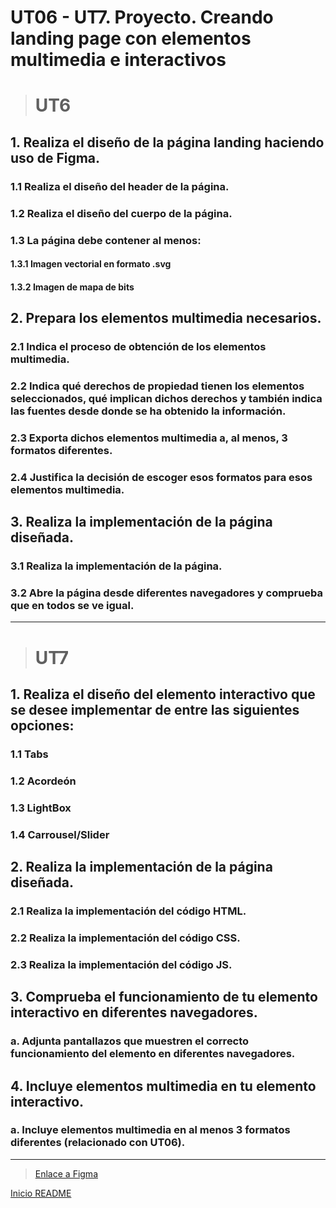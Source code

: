 <a name="top"></a>

# UT06 - UT7. Proyecto. Creando landing page con elementos multimedia e interactivos

> # UT6

## 1. Realiza el diseño de la página landing haciendo uso de Figma.

### 1.1 Realiza el diseño del header de la página.

### 1.2 Realiza el diseño del cuerpo de la página.

### 1.3 La página debe contener al menos:

#### 1.3.1 Imagen vectorial en formato .svg

#### 1.3.2 Imagen de mapa de bits

## 2. Prepara los elementos multimedia necesarios.

### 2.1 Indica el proceso de obtención de los elementos multimedia.

### 2.2 Indica qué derechos de propiedad tienen los elementos seleccionados, qué implican dichos derechos y también indica las fuentes desde donde se ha obtenido la información.

### 2.3 Exporta dichos elementos multimedia a, al menos, 3 formatos diferentes.

### 2.4 Justifica la decisión de escoger esos formatos para esos elementos multimedia.


## 3. Realiza la implementación de la página diseñada.

### 3.1 Realiza la implementación de la página.

### 3.2 Abre la página desde diferentes navegadores y comprueba que en todos se ve igual.

---

> # UT7

##  1. Realiza el diseño del elemento interactivo que se desee implementar de entre las siguientes opciones:

### 1.1 Tabs
### 1.2 Acordeón
### 1.3 LightBox
### 1.4 Carrousel/Slider

##  2. Realiza la implementación de la página diseñada.

### 2.1 Realiza la implementación del código HTML.

### 2.2 Realiza la implementación del código CSS.

### 2.3 Realiza la implementación del código JS.

##  3. Comprueba el funcionamiento de tu elemento interactivo en diferentes navegadores.

### a. Adjunta pantallazos que muestren el correcto funcionamiento del elemento en diferentes navegadores.

##  4. Incluye elementos multimedia en tu elemento interactivo.

### a. Incluye elementos multimedia en al menos 3 formatos diferentes (relacionado con UT06).

---

>[Enlace a Figma](https://www.figma.com/file/DV9mFSuOTEvAs4un6MqLui/UT06---UT7.-Proyecto.-Creando-landing-page-con-elementos-multimedia-e-interactivos?type=design&node-id=0%3A1&mode=design&t=rXaTayfx9O9gaNAx-1)

[Inicio README](#top)

